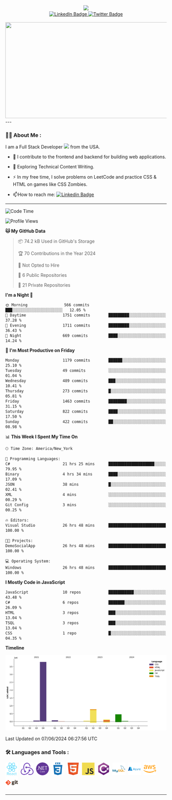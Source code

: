 <div id="header" align="center">
  <img src="https://media.giphy.com/media/u2pmTWUi0MXjyrMaVj/giphy.gif" width="150"/>
<div id="badges" align="center">
  <a href="[your-linkedin-URL](https://www.linkedin.com/in/da-juan-martin-8b54779/)">
    <img src="https://img.shields.io/badge/LinkedIn-blue?style=for-the-badge&logo=linkedin&logoColor=white" alt="LinkedIn Badge"/>
  </a>
  <a href="[your-twitter-URL](https://x.com/hypergceo?s=11)">
    <img src="https://img.shields.io/badge/Twitter-black?style=for-the-badge&logo=twitter&logoColor=white" alt="Twitter Badge"/>
  </a>
</div>
  <img src="https://komarev.com/ghpvc/?username=dajuan323&style=flat-square&color=blue" alt=""/>
</div>
<div align="center">
  <img src="https://media.giphy.com/media/v1.Y2lkPTc5MGI3NjExdHJvcnJlems1bXNra3F4bWJ3OWhpcWJydWpieXA1a3Nld3UwbHVjcCZlcD12MV9pbnRlcm5hbF9naWZfYnlfaWQmY3Q9Zw/qgQUggAC3Pfv687qPC/giphy.gif" width="600" height="300"/>
</div>
---

### :man_technologist: About Me :
I am a Full Stack Developer <img src="https://media.giphy.com/media/WUlplcMpOCEmTGBtBW/giphy.gif" width="30"> from the USA.

- :telescope: I contribute to the frontend and backend for building web applications.

- :seedling: Exploring Technical Content Writing.

- :zap: In my free time, I solve problems on LeetCode and practice CSS & HTML on games like CSS Zombies.

- :mailbox:How to reach me: [![Linkedin Badge](https://img.shields.io/badge/-LinkedIn-blue?style=flat&logo=Linkedin&logoColor=white)](https://www.linkedin.com/in/da-juan-martin-8b54779/)

- ---

<!--START_SECTION:waka-->
![Code Time](http://img.shields.io/badge/Code%20Time-954%20hrs%2025%20mins-blue)

![Profile Views](http://img.shields.io/badge/Profile%20Views-5-blue)

**🐱 My GitHub Data** 

> 📦 74.2 kB Used in GitHub's Storage 
 > 
> 🏆 70 Contributions in the Year 2024
 > 
> 🚫 Not Opted to Hire
 > 
> 📜 6 Public Repositories 
 > 
> 🔑 21 Private Repositories 
 > 
**I'm a Night 🦉** 

```text
🌞 Morning                566 commits         ███░░░░░░░░░░░░░░░░░░░░░░   12.05 % 
🌆 Daytime                1751 commits        █████████░░░░░░░░░░░░░░░░   37.28 % 
🌃 Evening                1711 commits        █████████░░░░░░░░░░░░░░░░   36.43 % 
🌙 Night                  669 commits         ████░░░░░░░░░░░░░░░░░░░░░   14.24 % 
```
📅 **I'm Most Productive on Friday** 

```text
Monday                   1179 commits        ██████░░░░░░░░░░░░░░░░░░░   25.10 % 
Tuesday                  49 commits          ░░░░░░░░░░░░░░░░░░░░░░░░░   01.04 % 
Wednesday                489 commits         ███░░░░░░░░░░░░░░░░░░░░░░   10.41 % 
Thursday                 273 commits         █░░░░░░░░░░░░░░░░░░░░░░░░   05.81 % 
Friday                   1463 commits        ████████░░░░░░░░░░░░░░░░░   31.15 % 
Saturday                 822 commits         ████░░░░░░░░░░░░░░░░░░░░░   17.50 % 
Sunday                   422 commits         ██░░░░░░░░░░░░░░░░░░░░░░░   08.98 % 
```


📊 **This Week I Spent My Time On** 

```text
🕑︎ Time Zone: America/New_York

💬 Programming Languages: 
C#                       21 hrs 25 mins      ████████████████████░░░░░   79.95 % 
Binary                   4 hrs 34 mins       ████░░░░░░░░░░░░░░░░░░░░░   17.09 % 
JSON                     38 mins             █░░░░░░░░░░░░░░░░░░░░░░░░   02.41 % 
XML                      4 mins              ░░░░░░░░░░░░░░░░░░░░░░░░░   00.29 % 
Git Config               3 mins              ░░░░░░░░░░░░░░░░░░░░░░░░░   00.25 % 

🔥 Editors: 
Visual Studio            26 hrs 48 mins      █████████████████████████   100.00 % 

🐱‍💻 Projects: 
DemoSocialApp            26 hrs 48 mins      █████████████████████████   100.00 % 

💻 Operating System: 
Windows                  26 hrs 48 mins      █████████████████████████   100.00 % 
```

**I Mostly Code in JavaScript** 

```text
JavaScript               10 repos            ███████████░░░░░░░░░░░░░░   43.48 % 
C#                       6 repos             ███████░░░░░░░░░░░░░░░░░░   26.09 % 
HTML                     3 repos             ███░░░░░░░░░░░░░░░░░░░░░░   13.04 % 
TSQL                     3 repos             ███░░░░░░░░░░░░░░░░░░░░░░   13.04 % 
CSS                      1 repo              █░░░░░░░░░░░░░░░░░░░░░░░░   04.35 % 
```



**Timeline**

![Lines of Code chart](https://raw.githubusercontent.com/dajuan323/dajuan323/main/assets/bar_graph.png)


 Last Updated on 07/06/2024 06:27:56 UTC
<!--END_SECTION:waka-->

### :hammer_and_wrench: Languages and Tools :

<div>
  <img src="https://github.com/devicons/devicon/blob/master/icons/react/react-original-wordmark.svg" title="React" alt="React" width="40" height="40"/>&nbsp;
  <img src="https://github.com/devicons/devicon/blob/master/icons/redux/redux-original.svg" title="Redux" alt="Redux " width="40" height="40"/>&nbsp;
  <img src="https://github.com/devicons/devicon/blob/master/icons/dotnetcore/dotnetcore-original.svg" title="dotnet" alt="dotnet UI" width="40" height="40"/>&nbsp;
  <img src="https://github.com/devicons/devicon/blob/master/icons/css3/css3-plain-wordmark.svg"  title="CSS3" alt="CSS" width="40" height="40"/>&nbsp;
  <img src="https://github.com/devicons/devicon/blob/master/icons/html5/html5-original.svg" title="HTML5" alt="HTML" width="40" height="40"/>&nbsp;
  <img src="https://github.com/devicons/devicon/blob/master/icons/javascript/javascript-original.svg" title="JavaScript" alt="JavaScript" width="40" height="40"/>&nbsp;
  <img src="https://github.com/devicons/devicon/blob/master/icons/csharp/csharp-original.svg" title="CSharp" alt="CSharp" width="40" height="40"/>&nbsp;
  <img src="https://github.com/devicons/devicon/blob/master/icons/mysql/mysql-original-wordmark.svg" title="MySQL"  alt="MySQL" width="40" height="40"/>&nbsp;
  <img src="https://github.com/devicons/devicon/blob/master/icons/azure/azure-original-wordmark.svg" title="Azure" alt="Azure" width="40" height="40"/>&nbsp;
  <img src="https://github.com/devicons/devicon/blob/master/icons/amazonwebservices/amazonwebservices-plain-wordmark.svg" title="AWS" alt="AWS" width="40" height="40"/>&nbsp;
  <img src="https://github.com/devicons/devicon/blob/master/icons/git/git-original-wordmark.svg" title="Git" **alt="Git" width="40" height="40"/>
</div>

---


